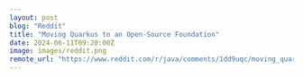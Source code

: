 ```yaml
---
layout: post
blog: "Reddit"
title: "Moving Quarkus to an Open-Source Foundation"
date: 2024-06-11T09:20:00Z
image: images/reddit.png
remote_url: "https://www.reddit.com/r/java/comments/1dd9uqc/moving_quarkus_to_an_opensource_foundation/"
---
```

